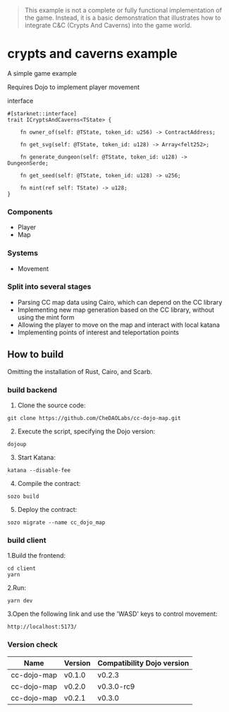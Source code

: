 > This example is not a complete or fully functional implementation of the game. Instead, it is a basic demonstration that illustrates how to integrate C&C (Crypts And Caverns) into the game world.

# crypts and caverns example

A simple game example

Requires Dojo to implement player movement

interface

```
#[starknet::interface]
trait ICryptsAndCaverns<TState> {

    fn owner_of(self: @TState, token_id: u256) -> ContractAddress;

    fn get_svg(self: @TState, token_id: u128) -> Array<felt252>;

    fn generate_dungeon(self: @TState, token_id: u128) -> DungeonSerde;

    fn get_seed(self: @TState, token_id: u128) -> u256;

    fn mint(ref self: TState) -> u128;
}
```

### Components

- Player
- Map
  
### Systems

- Movement
  
### Split into several stages

- Parsing CC map data using Cairo, which can depend on the CC library
- Implementing new map generation based on the CC library, without using the mint form
- Allowing the player to move on the map and interact with local katana
- Implementing points of interest and teleportation points

## How to build

Omitting the installation of Rust, Cairo, and Scarb.

### build backend

1. Clone the source code:

```shell
git clone https://github.com/CheDAOLabs/cc-dojo-map.git
```

2. Execute the script, specifying the Dojo version:

```shell
dojoup
```

3. Start Katana:

```shell
katana --disable-fee
```

4. Compile the contract:

```shell
sozo build
```

5. Deploy the contract:

```shell
sozo migrate --name cc_dojo_map  
```

### build client

1.Build the frontend:

```shell
cd client
yarn
```

2.Run:

```shell
yarn dev
```

3.Open the following link and use the 'WASD' keys to control movement:

```shell
http://localhost:5173/
```

### Version check

| Name | Version | Compatibility Dojo version
| --- | --- | --- |
|cc-dojo-map|v0.1.0|v0.2.3|
|cc-dojo-map|v0.2.0|v0.3.0-rc9|
|cc-dojo-map|v0.2.1|v0.3.0|
